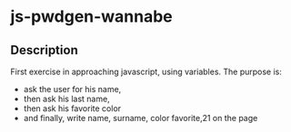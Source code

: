 # js-pwdgen-wannabe
## Description
First exercise in approaching javascript, using variables. 
The purpose is:
- ask the user for his name,
- then ask his last name,
- then ask his favorite color
- and finally, write name, surname, color favorite,21 on the page
